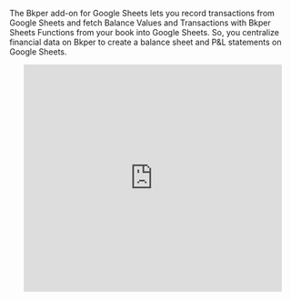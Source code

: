 The Bkper add-on for Google Sheets lets you record transactions from Google Sheets and fetch Balance Values and Transactions with Bkper Sheets Functions from your book into Google Sheets. So, you centralize financial data on Bkper to create a balance sheet and P&L statements on Google Sheets.

<center><iframe width="90%" height="400" src="https://www.youtube.com/embed/O0EMIwTStqA?rel=0&amp;showinfo=0" frameborder="0" allowfullscreen></iframe></center>
